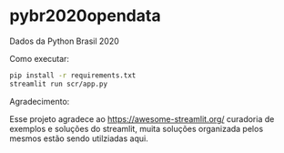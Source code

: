 # pybr2020opendata
Dados da Python Brasil 2020

Como executar:

```bash
pip install -r requirements.txt
streamlit run scr/app.py
```

Agradecimento:

Esse projeto agradece ao https://awesome-streamlit.org/ curadoria de exemplos e soluções do streamlit, muita soluções organizada pelos mesmos estão sendo utilziadas aqui.
